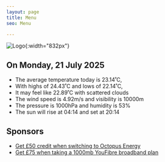 ```yaml
---
layout: page
title: Menu
seo: Menu

---
```


![Logo](/images/logo.jpg){:width="832px"}

<!-- weather_marker starts -->
## On Monday, 21 July 2025

- The average temperature today is 23.14˚C,
- With highs of 24.43˚C and lows of 22.14˚C,
- It may feel like 22.89˚C with scattered clouds
- The wind speed is 4.92m/s and visibility is 10000m
- The pressure is 1000hPa and humidity is 53%
- The sun will rise at 04:14 and set at 20:14

<!-- weather_marker ends -->

## Sponsors

- [Get £50 credit when switching to Octopus Energy](https://bit.ly/3oD1nnS)
- [Get £75 when taking a 1000mb YouFibre broadband plan](https://aklam.io/91zWhU?)

